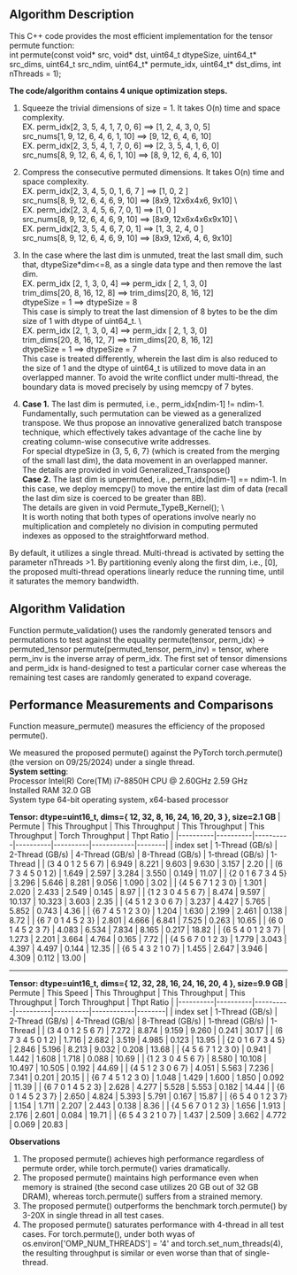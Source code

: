 ## **Algorithm Description**
This C++ code provides the most efficient implementation for the tensor permute function: \
int permute(const void* src, void* dst, uint64_t dtypeSize, uint64_t* src_dims,
    uint64_t src_ndim, uint64_t* permute_idx, uint64_t* dst_dims, int nThreads = 1);

**The code/algorithm contains 4 unique optimization steps.** 
1. Squeeze the trivial dimensions of size = 1. It takes O(n) time and space complexity. \
EX.   perm_idx[2, 3, 5,  4, 1, 7, 0,  6] ==>  [1,  2, 4, 3, 0, 5]   \
      src_nums[1, 9, 12, 6, 4, 6, 1, 10] ==>  [9, 12, 6, 4, 6, 10]  \
EX.   perm_idx[2, 3, 5, 4, 1, 7, 0,  6]  ==>  [2, 3,  5, 4, 1, 6, 0]   \
      src_nums[8, 9, 12, 6, 4, 6, 1, 10] ==>  [8, 9, 12, 6, 4, 6, 10]     
      
 
2. Compress the consecutive permuted dimensions. It takes O(n) time and space complexity. \
EX.   perm_idx[2, 3,  4,  5,    0, 1,   6, 7 ]  ==>  [1,           0,    2 ]  \
      src_nums[8, 9,  12, 6,    4, 6,   9, 10]  ==>  [8x9,  12x6x4x6,  9x10]  \     
EX.   perm_idx[2, 3,  4,  5,  6, 7,     0,  1]  ==>  [1,              0  ]    \
      src_nums[8, 9,  12, 6,  4, 6,     9, 10]  ==>  [8x9,  12x6x4x6x9x10]    \     
EX.   perm_idx[2, 3,   5,  4,   6, 7,   0,  1]  ==>  [1,     3,    2,   4,    0  ]   \
      src_nums[8, 9,   12, 6,   4, 6,   9, 10]  ==>  [8x9,  12x6,  4,   6,   9x10]        
  
3. In the case where the last dim is unmuted, treat the last small dim, such that, dtypeSize*dim<=8, as a single data type 
         and then remove the last dim. \
EX. perm_idx [2,  1,  3,  0, 4]   ==> perm_idx [ 2, 1,  3,  0]  \
    trim_dims[20, 8, 16, 12, 8]   ==> trim_dims[20, 8, 16, 12]  \
    dtypeSize = 1                 ==> dtypeSize = 8             \
This case is simply to treat the last dimension of 8 bytes to be the dim size of 1 with dtype of uint64_t. \    
EX.   perm_idx [2,  1,  3,  0, 4]   ==> perm_idx [ 2, 1,  3,  0]  \
      trim_dims[20, 8, 16, 12, 7]   ==> trim_dims[20, 8, 16, 12]  \
      dtypeSize = 1                 ==> dtypeSize = 7             \
This case is treated differently, wherein the last dim is also reduced to the size of 1 and the dtype of uint64_t is utilized to move data in an overlapped manner. 
To avoid the write conflict under multi-thread, the boundary data is moved precisely by using memcpy of 7 bytes. 
 
4. **Case 1.** The last dim is permuted, i.e., perm_idx[ndim-1] != ndim-1. \
Fundamentally, such permutation can be viewed as a generalized transpose. 
We thus propose an innovative generalized batch transpose technique, which effectively takes advantage of the cache line by creating column-wise consecutive write addresses.  
For special dtypeSize in {3, 5, 6, 7} (which is created from the merging of the small last dim), the data movement in an overlapped manner. \
The details are provided in void Generalized_Transpose() \
**Case 2.** The last dim is unpermuted, i.e., perm_idx[ndim-1] == ndim-1.
In this case, we deploy memcpy() to move the entire last dim of data (recall the last dim size is coerced to be greater than 8B). \
The details are given in void Permute_TypeB_Kernel(); \    
It is worth noting that both types of operations involve nearly no multiplication and completely no division in computing permuted indexes
as opposed to the straightforward method.
 
By default, it utilizes a single thread. Multi-thread is activated by setting the parameter nThreads >1.
By partitioning evenly along the first dim, i.e., [0], the proposed multi-thread operations linearly reduce the running time,
until it saturates the memory bandwidth.
 
## **Algorithm Validation**
Function permute_validation() uses the randomly generated tensors and permutations to test against the equality
permute(tensor, perm_idx) -> permuted_tensor
permute(permuted_tensor, perm_inv) = tensor, where perm_inv is the inverse array of perm_idx.
The first set of tensor dimensions and perm_idx is hand-designed to test a particular corner case
whereas the remaining test cases are randomly generated to expand coverage. 

## **Performance Measurements and Comparisons**
Function measure_permute() measures the efficiency of the proposed permute(). 

We measured the proposed permute() against the PyTorch torch.permute() (the version on 09/25/2024) under a single thread. \
**System setting**: \
Processor	Intel(R) Core(TM) i7-8850H CPU @ 2.60GHz   2.59 GHz \
Installed RAM	32.0 GB \
System type	64-bit operating system, x64-based processor

**Tensor: dtype=uint16_t, dims={ 12, 32, 8, 16, 24, 16, 20, 3 }, size=2.1 GB** 
| Permute | This Throughput     | This Throughput     | This Throughput     | This Throughput     | Torch Throughput   | Thpt Ratio |
|----------|----------|----------|----------|----------|------------|--------|
| index set           | 1-Thread (GB/s) | 2-Thread (GB/s) | 4-Thread (GB/s) | 8-Thread (GB/s) | 1-thread (GB/s) | 1-Thread | 
| (3 4 0 1 2 5 6 7)   | 6.949    | 8.221 | 9.603  | 9.630 | 3.157  | 2.20 |
| (6 7 3 4 5 0 1 2)   | 1.649   | 2.597 | 3.284  | 3.550 | 0.149  | 11.07 |
| {2 0 1 6 7 3 4 5}   |  3.296   | 5.646  | 8.281  | 9.056 | 1.090 | 3.02 |
|  {4 5 6 7 1 2 3 0}  |  1.301   | 2.020  | 2.433 | 2.549 | 0.145  | 8.97 |
| {1 2 3 0 4 5 6 7}   |  8.474   | 9.597 | 10.137 | 10.323 | 3.603  | 2.35 | 
| {4 5 1 2 3 0 6 7}   | 3.237    | 4.427  | 5.765 | 5.852 | 0.743  | 4.36 |
| {6 7 4 5 1 2 3 0}   | 1.204    | 1.630 | 2.199 | 2.461 | 0.138  | 8.72 |
| {6 7 0 1 4 5 2 3}   | 2.801    |  4.666  | 6.841 | 7.525  | 0.263  | 10.65 |
| {6 0 1 4 5 2 3 7}   | 4.083    | 6.534 | 7.834 | 8.165 | 0.217  | 18.82 | 
| {6 5 4 0 1 2 3 7}   | 1.273    | 2.201  | 3.664 | 4.764 | 0.165  | 7.72  |
| {4 5 6 7 0 1 2 3}   | 1.779    | 3.043 | 4.397 | 4.497 | 0.144  | 12.35 |
| {6 5 4 3 2 1 0 7}   | 1.455    | 2.647 | 3.946 |  4.309 | 0.112  | 13.00 |



___

       
**Tensor: dtype=uint16_t, dims={ 12, 32, 28, 16, 24, 16, 20, 4 }, size=9.9 GB** 
| Permute | This Speed     | This Throughput     | This Throughput     | This Throughput     | Torch Throughput   | Thpt Ratio |
|----------|----------|----------|----------|----------|------------|--------|
| index set           | 1-Thread (GB/s) | 2-Thread (GB/s) | 4-Thread (GB/s) | 8-Thread (GB/s) | 1-thread (GB/s) | 1-Thread | 
| (3 4 0 1 2 5 6 7)   | 7.272    | 8.874   |  9.159 |  9.260 | 0.241 | 30.17 |
| (6 7 3 4 5 0 1 2)   |  1.716   | 2.682   | 3.519 | 4.985 | 0.123  | 13.95 |
| {2 0 1 6 7 3 4 5}   |  2.846   |  5.196 | 8.213  |  9.032  | 0.208   | 13.68 |
|  {4 5 6 7 1 2 3 0}  |  0.941   | 1.442 | 1.608 | 1.718  | 0.088   | 10.69 |
| {1 2 3 0 4 5 6 7}   |  8.580   | 10.108 | 10.497  | 10.505 | 0.192   | 44.69 | 
| {4 5 1 2 3 0 6 7}   | 4.051    | 5.563 | 7.236 | 7.341 | 0.201   | 20.15 |
| {6 7 4 5 1 2 3 0}   | 1.048    | 1.429  | 1.600 | 1.850 | 0.092  | 11.39 |
| {6 7 0 1 4 5 2 3}   | 2.628    | 4.277 | 5.528 | 5.553 | 0.182  | 14.44 |
| {6 0 1 4 5 2 3 7}   | 2.650    | 4.824 | 5.393 | 5.791  | 0.167  | 15.87 | 
| {6 5 4 0 1 2 3 7}   | 1.154    | 1.711  | 2.207  | 2.443 | 0.138  | 8.36  |
| {4 5 6 7 0 1 2 3}   | 1.656    | 1.913 | 2.176 | 2.601 | 0.084  | 19.71 |
| {6 5 4 3 2 1 0 7}   | 1.437    | 2.509 | 3.662 | 4.772 | 0.069  | 20.83 |


**Observations** 
1. The proposed permute() achieves high performance regardless of permute order, while torch.permute() varies dramatically.
2. The proposed permute() maintains high performance even when memory is strained (the second case utilizes 20 GB out of 32 GB DRAM), whereas torch.permute() suffers from a strained memory.
3. The proposed permute() outperforms the benchmark torch.permute() by 3-20X in single thread in all test cases.
4. The proposed permute() saturates performance with 4-thread in all test cases. For torch.permute(), under both wyas of os.environ['OMP_NUM_THREADS'] = '4' and torch.set_num_threads(4), the resulting throughput is similar or even worse than that of single-thread. 



